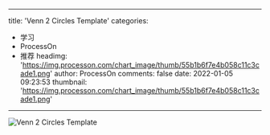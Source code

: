 
---
title: 'Venn 2 Circles Template'
categories: 
 - 学习
 - ProcessOn
 - 推荐
headimg: 'https://img.processon.com/chart_image/thumb/55b1b6f7e4b058c11c3cade1.png'
author: ProcessOn
comments: false
date: 2022-01-05 09:23:53
thumbnail: 'https://img.processon.com/chart_image/thumb/55b1b6f7e4b058c11c3cade1.png'
---

<div>   
<img class="thumb" alt="Venn 2 Circles Template" src="https://img.processon.com/chart_image/thumb/55b1b6f7e4b058c11c3cade1.png" referrerpolicy="no-referrer">
<p></p>  
</div>
            